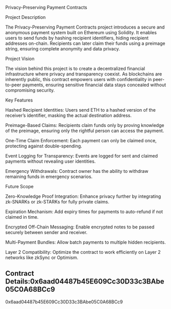 Privacy-Preserving Payment Contracts

Project Description

The Privacy-Preserving Payment Contracts project introduces a secure and anonymous payment system built on Ethereum using Solidity. It enables users to send funds by hashing recipient identifiers, hiding recipient addresses on-chain. Recipients can later claim their funds using a preimage string, ensuring complete anonymity and data privacy.

Project Vision

The vision behind this project is to create a decentralized financial infrastructure where privacy and transparency coexist. As blockchains are inherently public, this contract empowers users with confidentiality in peer-to-peer payments, ensuring sensitive financial data stays concealed without compromising security.

Key Features

Hashed Recipient Identities: Users send ETH to a hashed version of the receiver’s identifier, masking the actual destination address.

Preimage-Based Claims: Recipients claim funds only by proving knowledge of the preimage, ensuring only the rightful person can access the payment.

One-Time Claim Enforcement: Each payment can only be claimed once, protecting against double-spending.

Event Logging for Transparency: Events are logged for sent and claimed payments without revealing user identities.

Emergency Withdrawals: Contract owner has the ability to withdraw remaining funds in emergency scenarios.


Future Scope

Zero-Knowledge Proof Integration: Enhance privacy further by integrating zk-SNARKs or zk-STARKs for fully private claims.

Expiration Mechanism: Add expiry times for payments to auto-refund if not claimed in time.

Encrypted Off-Chain Messaging: Enable encrypted notes to be passed securely between sender and receiver.

Multi-Payment Bundles: Allow batch payments to multiple hidden recipients.

Layer 2 Compatibility: Optimize the contract to work efficiently on Layer 2 networks like zkSync or Optimism.

## Contract Details:0x6aad04487b45E609Cc30D33c3BAbe05C0A68BCc9

0x6aad04487b45E609Cc30D33c3BAbe05C0A68BCc9

